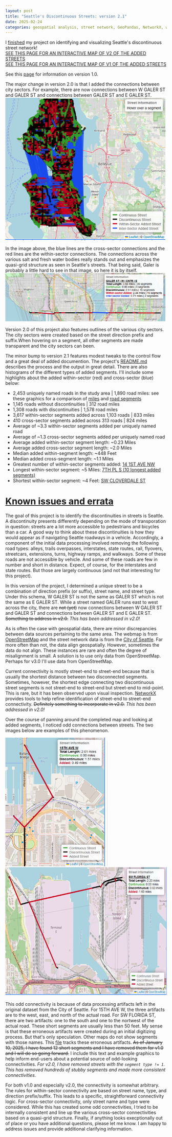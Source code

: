```yaml
---
layout: post
title: "Seattle's Discontinuous Streets: version 2.1"
date: 2025-02-24
categories: geospatial analysis, street network, GeoPandas, NetworkX, webmap
---
```


I [finished](https://github.com/mike-babb/seattle_streets) my project on identifying and visualizing Seattle's discontinuous street network!  
[SEE THIS PAGE FOR AN INTERACTIVE MAP OF V2 OF THE ADDED STREETS](/media/discontinuous_streets_v2.html)  
[SEE THIS PAGE FOR AN INTERACTIVE MAP OF V1 OF THE ADDED STREETS](/media/discontinuous_streets.html)  

See this [page](https://mike-babb.github.io/blog/2025/01/01/seattles-discontinuous-streets) for information on version 1.0.

The major change in version 2.0 is that I added the connections between city sectors. For example, there are now connections between W GALER ST and GALER ST and connections between GALER ST and E GALER ST.  
<img src="https://raw.githubusercontent.com/mike-babb/seattle_streets/main/graphics/ex_12_overall_v2.png" alt="overall" width="500" height="443"/>  

In the image above, the blue lines are the cross-sector connections and the red lines are the within-sector connections. The connections across the various salt and fresh water bodies really stands out and emphasizes the quasi-grid structure as seen in Seattle's streets. That being said, Galer is probably a little hard to see in that image, so here it is by itself.  
<img src="https://raw.githubusercontent.com/mike-babb/seattle_streets/main/graphics/ex_11_galer_v2.png" alt="overall" width="500" height="150"/>  

Version 2.0 of this project also features outlines of the various city sectors. The city sectors were created based on the street direction prefix and suffix.When hovering on a segment, all other segments are made transparent and the city sectors can been. 

The minor bump to version 2.1 features modest tweaks to the control flow and a great deal of added documention. The project's [README.md](https://github.com/mike-babb/seattle_streets/blob/main/README.md) describes the process and the output in great detail. There are also histograms of the different types of added segments. I'll include some highlights about the added within-sector (red) and cross-sector (blue) below:

* 2,453 uniquely named roads in the study area | 1,890 road miles: see these graphics for a comparison of [miles](/graphics/barplot_miles.png) and [road segments](/graphics/barplot_segment_count.png)  
* 1,145 roads without discontinuities | 312 road miles  
* 1,308 roads with discontinuities | 1,578 road miles  
* 3,617 within-sector segments added across 1,103 roads | 833 miles  
* 410 cross-sector segments added across 313 roads | 824 miles
* Average of ~3.3 within-sector segments added per uniquely named road  
* Average of ~1.3 cross-sector segments added per uniquely named road  
* Average added within-sector segment length: ~0.23 Miles  
* Average added cross-sector segment length: ~2.0 Miles  
* Median added within-segment length: ~448 Feet  
* Median added cross-segment length: ~1.1 Miles  
* Greatest number of within-sector segments added: [14 1ST AVE NW](https://raw.githubusercontent.com/mike-babb/seattle_streets/main/graphics/ex_14_most_added_segments_v2.png)  
* Longest within-sector segment: ~5 Miles:  [7TH PL S (10 longest added segments)](https://raw.githubusercontent.com/mike-babb/seattle_streets/main/graphics/ex_15_longest_added_segments_v2.png)  
* Shortest within-sector segment: ~4 Feet: [SW CLOVERDALE ST ](https://raw.githubusercontent.com/mike-babb/seattle_streets/main/graphics/ex_06_shortest_segment.png)  

# [Known issues and errata](#known-issues-and-errata)
The goal of this project is to identify the discontinuities in streets is Seattle. A discontinuity presents differently depending on the mode of transporation in question: streets are a lot more accessible to pedestrians and bicycles than a car. A good way to think about these discontinuities is how they would appear as if navigating Seattle roadways in a vehicle. Accordingly, a component of the initial data processing involved removing the following road types: alleys, trails overpasses, interstates, state routes, rail, flyovers, streetcars, extensions, turns, highway ramps, and walkways. Some of these roads are not accessible by vehicle. And some of these roads are few in number and short in distance. Expect, of course, for the interstates and state routes. But those are largely continuous (and not that interesting for this project).

In this version of the project, I determined a unique street to be a combination of direction prefix (or suffix), street name, and street type. Under this schema, W GALER ST is not the same as GALER ST which is not the same as E GALER ST. While a street named GALER runs east to west across the city, there are ~~not (yet)~~ now connections between W GALER ST and GALER ST and connections between GALER ST and E GALER ST. ~~Something to address in v2.0.~~ *This has been addressed in v2.0!*

As is often the case with geospatial data, there are minor discrepancies between data sources pertaining to the same area. The webmap is from [OpenStreetMap](https://www.openstreetmap.org/) and the street network data is from the [City of Seattle](https://data-seattlecitygis.opendata.arcgis.com/datasets/783fd63545304bdf9d3c5f2065751614_0/explore). Far more often than not, the data align geospatially. However, sometimes the data do not align. These instances are rare and often the degree of misalignment is small. A solution is to use only data from OpenStreetMap. Perhaps for v3.0 I'll use data from OpenStreetMap. 

Current connectivity is mostly street-end to street-end because that is usually the shortest distance between two disconnected segments. Sometimes, however, the shortest edge connecting two discontinuous street segments is not street-end to street-end but street-end to mid-point. This is rare, but it has been observed upon visual inspection. [NetworkX](https://networkx.org/documentation/stable/reference/algorithms/generated/networkx.algorithms.centrality.degree_centrality.html#networkx.algorithms.centrality.degree_centrality) provides tools to help refine identification of street-end to street-end connectivity. ~~Definitely something to incorporate in v2.0.~~ *This has been addressed in v2.0!*

Over the course of panning around the completed map and looking at added segments, I noticed odd connections between streets. The two images below are examples of this phenomenon.
<p float="left">
<img src="https://raw.githubusercontent.com/mike-babb/seattle_streets/main/graphics/ex_08_15th_ave_w.png" alt="15TH AVE W" width="319" height="400" /> 
<img src="https://raw.githubusercontent.com/mike-babb/seattle_streets/main/graphics/ex_09_sw_florida_st.png" alt="SW FLORIDA ST" width="597" height="400" />
</p>

This odd connectivity is because of data processing artifacts left in the original dataset from the City of Seattle. For 15TH AVE W, the three artifacts are to the west, east, and north of the actual road. For SW FLORIDA ST, there are two artifacts: one to the south and one to the nortwest of the actual road. These short segments are usually less than 50 feet. My sense is that these erroneous artifacts were created during an initial digitizing process. But that's only speculation. Other maps do not show segments with those names. This [file](https://raw.githubusercontent.com/mike-babb/seattle_streets/main/data/streets_to_remove.txt) tracks these erroneous artifacts. ~~As of January 10, 2025, I have found 12 short segments and I have removed them for v1.0 and I will do so going forward.~~ I include this text and example graphics to help inform end-users about a potential source of odd-looking connectivities. *For v2.0, I have removed streets with the `segment type != 1`. This has removed hundreds of stubby segments and made more consistent connectivities.*

For both v1.0 and especially v2.0, the connectivity is somewhat arbitrary. The rules for within-sector connectivity are based on street name, type, and direction prefix/suffix. This leads to a specific, straightforward connectivity logic. For cross-sector connectivity, only street name and type were considered. While this has created some odd connectivities, I tried to be internally consistent and line up the various cross-sector connectivities based on a quasi-grid structure. Finally, if anything looks execptionally out of place or you have additional questions, please let me know. I am happy to address issues and provide additional clarifying information.